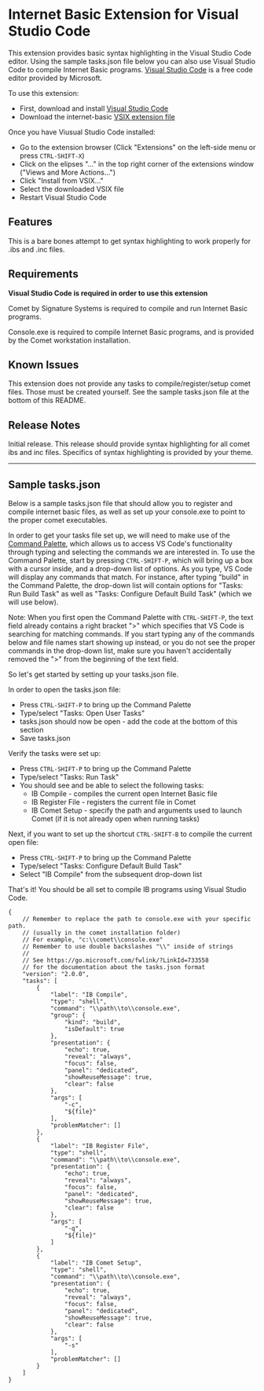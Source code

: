 # Internet Basic Extension for Visual Studio Code

This extension provides basic syntax highlighting in the Visual Studio Code editor.  Using the sample tasks.json file below you can also use Visual Studio Code to compile Internet Basic programs.  [Visual Studio Code](https://code.visualstudio.com/) is a free code editor provided by Microsoft.

To use this extension:
* First, download and install [Visual Studio Code](https://code.visualstudio.com/)
* Download the internet-basic [VSIX extension file](https://github.com/JustinSigSys/internet-basic/releases/download/v0.0.1/internet-basic-0.0.1.vsix)

Once you have Viusual Studio Code installed:
* Go to the extension browser (Click "Extensions" on the left-side menu or press ```CTRL-SHIFT-X```)
* Click on the elipses "..." in the top right corner of the extensions window ("Views and More Actions...")
* Click "Install from VSIX..."
* Select the downloaded VSIX file
* Restart Visual Studio Code

## Features

This is a bare bones attempt to get syntax highlighting to work properly for .ibs and .inc files.

## Requirements

**Visual Studio Code is required in order to use this extension**

Comet by Signature Systems is required to compile and run Internet Basic programs.

Console.exe is required to compile Internet Basic programs, and is provided by the Comet workstation installation.

## Known Issues

This extension does not provide any tasks to compile/register/setup comet files.  Those must be created yourself.  See the sample tasks.json file at the bottom of this README.

## Release Notes

Initial release.  This release should provide syntax highlighting for all comet ibs and inc files.  Specifics of syntax highlighting is provided by your theme.

-----------------------------------------------------------------------

## Sample tasks.json

Below is a sample tasks.json file that should allow you to register and compile internet basic files, as well as set up your console.exe to point to the proper comet executables.

In order to get your tasks file set up, we will need to make use of the [Command Palette](https://code.visualstudio.com/docs/getstarted/userinterface#_command-palette), which allows us to access VS Code's functionality through typing and selecting the commands we are interested in.  To use the Command Palette, start by pressing ```CTRL-SHIFT-P```, which will bring up a box with a cursor inside, and a drop-down list of options.  As you type, VS Code will display any commands that match.  For instance, after typing "build" in the Command Palette, the drop-down list will contain options for "Tasks: Run Build Task" as well as "Tasks: Configure Default Build Task" (which we will use below).

Note: When you first open the Command Palette with ```CTRL-SHIFT-P```, the text field already contains a right bracket ">" which specifies that VS Code is searching for matching commands.  If you start typing any of the commands below and file names start showing up instead, or you do not see the proper commands in the drop-down list, make sure you haven't accidentally removed the ">" from the beginning of the text field.

So let's get started by setting up your tasks.json file.

In order to open the tasks.json file:
* Press ```CTRL-SHIFT-P``` to bring up the Command Palette
* Type/select "Tasks: Open User Tasks"
* tasks.json should now be open - add the code at the bottom of this section
* Save tasks.json

Verify the tasks were set up:
* Press ```CTRL-SHIFT-P``` to bring up the Command Palette
* Type/select "Tasks: Run Task"
* You should see and be able to select the following tasks:
    - IB Compile - compiles the current open Internet Basic file
    - IB Register File - registers the current file in Comet
    - IB Comet Setup - specify the path and arguments used to launch Comet (if it is not already open when running tasks)

Next, if you want to set up the shortcut ```CTRL-SHIFT-B``` to compile the current open file:
* Press ```CTRL-SHIFT-P``` to bring up the Command Palette
* Type/select "Tasks: Configure Default Build Task"
* Select "IB Compile" from the subsequent drop-down list

That's it!  You should be all set to compile IB programs using Visual Studio Code.

```
{
    // Remember to replace the path to console.exe with your specific path.
    // (usually in the comet installation folder)
    // For example, "c:\\comet\\console.exe"
    // Remember to use double backslashes "\\" inside of strings
    //
    // See https://go.microsoft.com/fwlink/?LinkId=733558
    // for the documentation about the tasks.json format
    "version": "2.0.0",
    "tasks": [
        {
            "label": "IB Compile",
            "type": "shell",
            "command": "\\path\\to\\console.exe",
            "group": {
                "kind": "build",
                "isDefault": true
            },
            "presentation": {
                "echo": true,
                "reveal": "always",
                "focus": false,
                "panel": "dedicated",
                "showReuseMessage": true,
                "clear": false
            },
            "args": [
                "-c",
                "${file}"
            ],
            "problemMatcher": []
        },
        {
            "label": "IB Register File",
            "type": "shell",
            "command": "\\path\\to\\console.exe",
            "presentation": {
                "echo": true,
                "reveal": "always",
                "focus": false,
                "panel": "dedicated",
                "showReuseMessage": true,
                "clear": false
            },
            "args": [
                "-q",
                "${file}"
            ]
        },
        {
            "label": "IB Comet Setup",
            "type": "shell",
            "command": "\\path\\to\\console.exe",
            "presentation": {
                "echo": true,
                "reveal": "always",
                "focus": false,
                "panel": "dedicated",
                "showReuseMessage": true,
                "clear": false
            },
            "args": [
                "-s"
            ],
            "problemMatcher": []
        }
    ]
}
```
